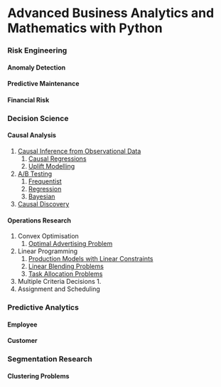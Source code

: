 # Advanced Business Analytics and Mathematics with Python

### Risk Engineering

#### Anomaly Detection
#### Predictive Maintenance
#### Financial Risk

### Decision Science

#### Causal Analysis 
1. [Causal Inference from Observational Data](https://drive.google.com/file/d/1qA_xbKQl8xZH_oqXwjywkI8spiD2vgE2/view?usp=sharing)
    1. [Causal Regressions](https://colab.research.google.com/drive/1qA_xbKQl8xZH_oqXwjywkI8spiD2vgE2#scrollTo=lPGhJMFbH5BJ)
    1. [Uplift Modelling](https://colab.research.google.com/drive/1qA_xbKQl8xZH_oqXwjywkI8spiD2vgE2#scrollTo=WpXXNFbuIeWe)
1. [A/B Testing](https://colab.research.google.com/drive/1qA_xbKQl8xZH_oqXwjywkI8spiD2vgE2#scrollTo=593TzsMzVquj)
    1. [Frequentist](https://colab.research.google.com/drive/1qA_xbKQl8xZH_oqXwjywkI8spiD2vgE2#scrollTo=2w8-8ZMPCzT0)
    1. [Regression](https://colab.research.google.com/drive/1qA_xbKQl8xZH_oqXwjywkI8spiD2vgE2#scrollTo=hejyQQ-CS93j)
    1. [Bayesian](https://colab.research.google.com/drive/1qA_xbKQl8xZH_oqXwjywkI8spiD2vgE2#scrollTo=NSBBCs8QfUIL)
1. [Causal Discovery](https://colab.research.google.com/drive/1qA_xbKQl8xZH_oqXwjywkI8spiD2vgE2#scrollTo=SWM4ZLp4he6i)

#### Operations Research
1. Convex Optimisation
    1. [Optimal Advertising Problem](https://colab.research.google.com/drive/1qyiIt3JQpmQnzilVwQGU_G3b0_Rc2Xck)
1. Linear Programming
    1. [Production Models with Linear Constraints](https://colab.research.google.com/drive/1l56ZmbDKez15vlAt8neGEZHYIagciRsI#scrollTo=SRXossXvecIC)
    1. [Linear Blending Problems](https://colab.research.google.com/drive/1l56ZmbDKez15vlAt8neGEZHYIagciRsI#scrollTo=J8jKI-LbfvQl)
    1. [Task Allocation Problems](https://colab.research.google.com/drive/1l56ZmbDKez15vlAt8neGEZHYIagciRsI#scrollTo=kV1GH1r13ix6)
1. Multiple Criteria Decisions
    1. 
1. Assignment and Scheduling

### Predictive Analytics

#### Employee
#### Customer

### Segmentation Research

#### Clustering Problems
